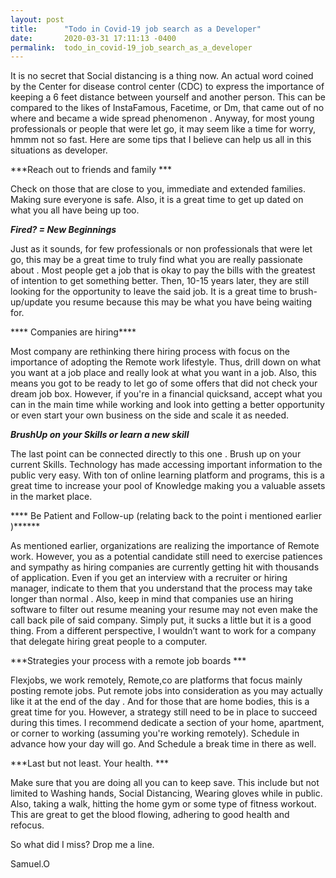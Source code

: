 ```yaml
---
layout: post
title:      "Todo in Covid-19 job search as a Developer"
date:       2020-03-31 17:11:13 -0400
permalink:  todo_in_covid-19_job_search_as_a_developer
---
```



 It is no secret that Social distancing is a thing now. An actual word coined  by the Center for disease control center (CDC) to express the importance of keeping a 6 feet distance between yourself and another person. This can be compared to the likes of InstaFamous, Facetime, or Dm, that came out of no where and became a wide spread phenomenon . Anyway, for most young professionals or people that were let go, it  may seem like a time for worry, hmmm not so fast. Here are some tips that I believe can help us all in this situations as developer. 

***Reach out to friends and family *** 

   Check on those that are close to you, immediate and extended families. Making sure everyone is safe.  Also, it  is a great time to get  up dated on what you all have being up too. 


***Fired? =  New Beginnings*** 
 
Just as it sounds,  for few professionals or non professionals that were let go, this may be a great time to truly find what you are really passionate about . Most people get a job that is okay to pay the bills with the greatest of intention to get something better. Then, 10-15 years later, they are still looking for the opportunity to leave the said job. It is a great time to  brush-up/update you resume because this may be what you have being waiting for.

**** Companies are hiring****
 
Most company are rethinking there hiring process with focus on the importance of adopting the  Remote work lifestyle. Thus, drill down on what you want at a job place and really look at what you want in a job. Also,  this means you got to be ready to let go of some offers that did not check your dream job box. However, if you're in a financial quicksand, accept what you can in the main time while working and look into getting  a better opportunity or even start your own business on the side and scale it as needed.  

***BrushUp on your Skills or learn a new skill***

  The last point can be  connected directly to this one . Brush up on your current Skills. Technology has made accessing important information to the public very easy. With ton of online learning platform and programs, this is a great time to increase your pool of Knowledge making you a valuable assets in the market place.

**** Be Patient and Follow-up  (relating back to the point i mentioned earlier )******
 
 As mentioned earlier, organizations are realizing the importance of Remote work. However, you as a potential candidate still need to exercise patiences and sympathy as hiring companies are currently getting hit with thousands of application. Even if you get an interview with a recruiter or hiring manager,  indicate to them that you understand that the process may take longer than normal . Also, keep in mind that companies use an hiring software to filter out resume meaning your resume  may not even make the call back pile of said  company. Simply put, it sucks a little but it is a good thing. From a different perspective, I wouldn’t want to work for a company that delegate hiring great people to a computer. 

***Strategies your process with a remote job boards ***

 Flexjobs, we work remotely, Remote,co are platforms that focus mainly posting  remote jobs. Put remote jobs  into consideration as you may actually like it at the end of the day . And for those that are home bodies, this is a great time for you. However, a strategy still need to be in place to succeed during  this times.  I recommend dedicate a  section of your home, apartment, or corner to working (assuming you're working remotely). Schedule in advance how your day will go. And Schedule a break time in there as well. 

 ***Last but not least. Your health. ***
 
Make sure that you are doing all you can to keep save. This include but not limited to Washing hands, Social Distancing, Wearing gloves while in public.  Also, taking  a walk, hitting the home gym or some type of fitness workout. This are great to get the blood flowing, adhering to good health  and refocus. 


So what did I miss? Drop me a line. 


Samuel.O
